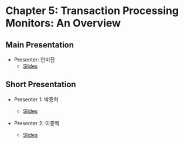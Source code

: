 # Chapter 5: Transaction Processing Monitors: An Overview

## Main Presentation 

- Presenter: 안미진
  - [Slides](slides/ch5-transaction-processing-monitors-an-overview.pdf)

## Short Presentation

- Presenter 1: 박종혁
  - [Slides](slides)
  
- Presenter 2: 이종백
  - [Slides](slides)